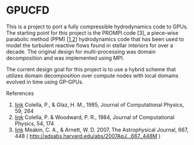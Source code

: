 # GPUCFD

This is a project to port a fully compressible hydrodynamics code to GPUs. The starting point for this project is the PROMPI code [3], a piece-wise parabolic method (PPM) [<a href="ref1">1</a>,<a href="ref2">2</a>] hydrodynamics code that has been used to model the turbulent reactive flows found in stellar interiors for over a decade. The original design for multi-processing was domain decomposition and was implemented using MPI.  

The current design goal for this project is to use a hybrid scheme that utilizes domain decomposition over compute nodes with local domains evolved in time using GP-GPUs.

References

1. [link](#ref1) Colella, P., & Glaz, H. M., 1985, Journal of Computational Physics, 59, 264 
2. [link](#ref2) Colella, P. & Woodward, P. R., 1984, Journal of Computational Physics, 54, 174 
3. [link](#ref3) Meakin, C. A., & Arnett, W. D. 2007, The Astrophysical Journal, 667, 448 (  http://adsabs.harvard.edu/abs/2007ApJ...667..448M )
